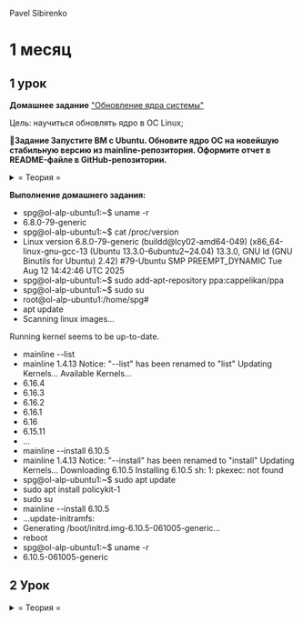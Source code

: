 Pavel Sibirenko
# 1 месяц
## 1 урок
**Домашнее задание** <ins>"Обновление ядра системы"</ins>

Цель: научиться обновлять ядро в ОС Linux;

🎯**Задание
Запустите ВМ c Ubuntu.
Обновите ядро ОС на новейшую стабильную версию из mainline-репозитория.
Оформите отчет в README-файле в GitHub-репозитории.**
<details>
<summary> = Теория = </summary>
- Репозитории Ubuntu
- В Ubuntu всё программное обеспечение делится на четыре секции, называемые компонентами,
 чтобы отразить разницу в лицензии и уровне доступной поддержки.
- Пакеты распределяются по компонентам таким образом:
- Main – свободное ПО, официально поддерживаемое компанией Canonical. 
- Restricted – проприетарное ПО (в основном — драйверы устройств), официально поддерживаемое компанией Canonical. 
- Universe – свободное ПО, официально не поддерживаемое компанией Canonical (но поддерживаемое сообществом пользователей). 
- Multiverse – проприетарное ПО, не поддерживаемое компанией Canonical. 
 
- Существует четыре основных репозитория Ubuntu.
- $release1) – это пакеты на момент выхода релиза. 
- $release-security – пакеты критических обновлений безопасности. 
- $release-updates – пакеты обновления системы (т.е. более поздние версии ПО, вышедшие уже после релиза). 
- $release-backports – бэкпорты более новых версий некоторого ПО, которое доступно только в нестабильных версиях Ubuntu. 
- partner – репозиторий содержищий ПО компаний-партнеров Canonical.
  
- Кроме официальных, существует множество репозиториев от авторов программ и от тех, кто не поленился собрать из исходников пакет и поделиться им с другими. Launchpad предлагает создавать PPA-репозитории — Personal Package Archive, обычно небольшой репозиторий, в который его хозяин складывает исходники, а пользователи на выходе получают уже готовый deb-пакет.
- Подключение репозитория
- Репозитории Ubuntu содержат большое количество программ, однако существуют программы, отсутствующие в репозиториях Ubuntu, и возможно, Вы хотели бы их использовать. Существует много сторонних репозиториев, подключив которые Вы получите доступ к дополнительному ПО. Сделать это можно как при помощи графического интерфейса, так и в консоли.
- Некоторые репозитории помимо нужных Вам пакетов могут содержать экспериментальные сборки различного системного ПО, в том числе и ядер linux. Т.к. версия этих экспериментальных пакетов как правило выше, чем установленная у Вас, Менеджер обновлений может попытаться «обновить» систему с этих репозиториев, что в свою очередь может повредить Вашу систему. Поэтому внимательно читайте описание подключаемого репозитория и информацию в Менеджере обновлений.

- Что такое mainline-ядро

- Ubuntu по умолчанию использует ядра, которые поддерживаются Canonical (обычно LTS + security-patches).
- Иногда нужно поставить новое ядро (например, для поддержки нового «железа» или драйверов).
- Для этого есть отдельный репозиторий Ubuntu Mainline Kernel — там выкладываются пакеты с «чистыми» ядрами от kernel.org, собранные под Ubuntu.
 
- Есть два способа обновить ядро: вручную или через утилиту mainline.

- **1. Ручная установка**
- Перейди на официальный репозиторий:  https://kernel.ubuntu.com/mainline/
- Выбери нужную версию (например, v6.12.41/).
- Скачайте .deb пакеты для своей архитектуры (обычно amd64):
- linux-headers-...all.deb
- linux-headers-...amd64.deb
- linux-image-unsigned-...amd64.deb
- linux-modules-...amd64.deb
  
- Установите их:

- sudo dpkg -i *.deb
  
- После перезагрузки система загрузится с новым ядром.

- **2. С помощью утилиты mainline (удобнее)**
- Есть GUI/CLI-программа для управления mainline-ядрами.

- Установка:

- sudo add-apt-repository ppa:cappelikan/ppa
- sudo apt update
- sudo apt install mainline
   
Запуск:

- mainline --list   # список доступных ядер
- mainline --install 6.10.5   # установка ядра

- **Важно**
- Mainline-ядра не поддерживаются Canonical официально, их используют «на свой риск».
- Если что-то пойдет не так, всегда можно загрузиться со старого ядра (оно остаётся в меню GRUB).*
</details>

**Выполнение домашнего задания:**
- spg@ol-alp-ubuntu1:~$ uname -r
- 6.8.0-79-generic
- spg@ol-alp-ubuntu1:~$ cat /proc/version
- Linux version 6.8.0-79-generic (buildd@lcy02-amd64-049) (x86_64-linux-gnu-gcc-13 (Ubuntu 13.3.0-6ubuntu2~24.04) 13.3.0, GNU ld (GNU Binutils for Ubuntu) 2.42) #79-Ubuntu SMP PREEMPT_DYNAMIC Tue Aug 12 14:42:46 UTC 2025
- spg@ol-alp-ubuntu1:~$ sudo add-apt-repository ppa:cappelikan/ppa
- spg@ol-alp-ubuntu1:~$ sudo su
- root@ol-alp-ubuntu1:/home/spg#
- apt update
- Scanning linux images...

Running kernel seems to be up-to-date.
- mainline --list
- mainline 1.4.13
Notice: "--list" has been renamed to "list"
Updating Kernels...
Available Kernels...
- 6.16.4
- 6.16.3
- 6.16.2
- 6.16.1
- 6.16
- 6.15.11
-  ...
- mainline --install 6.10.5
- mainline 1.4.13
Notice: "--install" has been renamed to "install"
Updating Kernels...
Downloading 6.10.5
Installing 6.10.5
sh: 1: pkexec: not found
- spg@ol-alp-ubuntu1:~$ sudo apt update
- sudo apt install policykit-1
- sudo su
- mainline --install 6.10.5
- ...update-initramfs:
-  Generating /boot/initrd.img-6.10.5-061005-generic...
- reboot
- spg@ol-alp-ubuntu1:~$ uname -r
- 6.10.5-061005-generic

## 2 Урок
<details>
<summary> = Теория = </summary>
  **mdadm** — это утилита в Linux для работы с программными RAID-массивами (software RAID). Она позволяет создавать, управлять и проверять RAID на уровне ОС, без аппаратного контроллера.

🔹 Основные возможности mdadm
	•	Создание RAID-массивов (0, 1, 4, 5, 6, 10 и др.).
	•	Добавление/удаление дисков.
	•	Восстановление массива после сбоя.
	•	Мониторинг состояния RAID.
	•	Сборка массива при загрузке системы.

🔹 Основные команды
1. Проверить доступные массивы
- cat /proc/mdstat
2. Создать массив (например RAID1 из 2 дисков)
  - sudo mdadm --create --verbose /dev/md0 --level=1 --raid-devices=2 /dev/sdb /dev/sdc
  - /dev/md0 — имя RAID-массива
  - --level=1 — тип RAID (зеркалирование)
  - --raid-devices=2 — количество дисков
/dev/sdb /dev/sdc — сами диски
3. Проверить состояние массива
- sudo mdadm --detail /dev/md0
4. Добавить новый диск в массив
- sudo mdadm --add /dev/md0 /dev/sdd
5. Удалить диск из массива
  - sudo mdadm --remove /dev/md0 /dev/sdb
6. Остановить массив
- sudo mdadm --stop /dev/md0
🔹 Автосборка при загрузке
Чтобы RAID автоматически собирался после перезагрузки:
- sudo mdadm --detail --scan >> /etc/mdadm/mdadm.conf
⚠️ Важно:
	•	Перед использованием очисти диски от старых RAID-метаданных:
- sudo mdadm --zero-superblock /dev/sdX
- **Используй только новые/пустые диски, иначе потеряешь данные.**
- Для постоянного хранения данных массив нужно ещё отформатировать и смонтировать (например в ext4).
</details>


